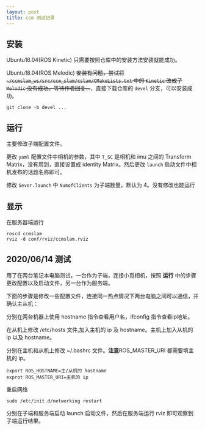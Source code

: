 ```yaml
---
layout: post
title: ccm 测试记录
---
```


## 安装

Ubuntu16.04(ROS Kinetic) 只需要按照仓库中的安装方法安装就能成功。

Ubuntu18.04(ROS Melodic) ~~安装有问题，尝试将 `~/ccmslam_ws/src/ccm_slam/cslam/CMakeLists.txt` 中的 `Kinetic` 改成了 `Melodic` 没有成功。等待作者回复...~~，直接下载仓库的 `devel` 分支，可以安装成功。

`git clone -b devel ...`

## 运行

主要修改子端配置文件。

更改 `yaml` 配置文件中相机的参数，其中 `T_SC` 是相机和 imu 之间的 Transform Matrix，没有用到，直接设置成 identity Matrix。然后更改 `launch` 启动文件中相机发布的话题名称即可。

修改 `Sever.launch` 中 `NumofClients` 为子端数量，默认为 4。没有修改也能运行

## 显示

在服务器端运行

```
roscd ccmslam
rviz -d conf/rviz/ccmslam.rviz
```

## 2020/06/14 测试

用了在两台笔记本电脑测试，一台作为子端，连接小觅相机，按照 **运行** 中的步骤更改配置以及启动文件，另一台作为服务端。

下面的步骤是修改一些配置文件，连接同一热点情况下两台电脑之间可以通信，并确认主从机：

分别在两台机器上使用 hostname 指令查看用户名，ifconfig 指令查看ip地址。

在从机上修改 /etc/hosts 文件,加入主机的 ip 及 hostname。主机上加入从机的 ip 以及 hostname。

分别在主机和从机上修改 ~/.bashrc 文件。**注意**ROS_MASTER_URI 都需要填主机的 ip。

```
export ROS_HOSTNAME=主/从机的 hostname
exprot ROS_MASTER_URI=主机的 ip
```

重启网络

```
sudo /etc/init.d/networking restart
```

分别在子端和服务端启动 launch 启动文件，然后在服务端运行 rviz 即可观察到子端运行结果。
